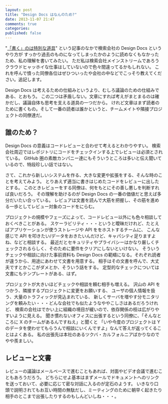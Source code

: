```yaml
---
layout: post
title: "Design Docs はなんのため?"
date: 2013-11-07 21:47
comments: true
categories: 
published: false
---
```


"[「書く」のは特別な道具](http://d.hatena.ne.jp/naoya/20131107)" という記事のなかで検索会社の Design Docs というやり方が
すっかり過去のものになってしまったかのように読めなくもなかったため、私の理解を書いてみたい。
ただ私は検索会社メインストリームであろうクラウドヒャッホイな仕事はしていないので色々間違ってるかもしれない。
これを呼んで憤った同僚各位はぜひついったや会社の中などでこっそり教えてください。追記します。

Design Docs は考えるための仕組みというより、むしろ議論のための仕組みである、とおもう。
この二つは矛盾しない。文章にすれば考えがまとまるのは確かだし、議論自体も思考を支える道具の一つだから。
けれど文章はまず読者のために書くもの。そして一番の読者は誰かというと、チームメイトや隣接プロジェクトの同僚達だ。

## 誰のため？

Design Docs の意義はコードレビューと合わせて考えるとわかりやすい。
検索会社周辺ではレポジトリにコードをチェックインする上でレビューは必須とされている。
GitHub 圏の素敵カンパニー達にもそういうところは多いと伝え聞いているので、特段珍しい話ではない。

さて、これから新しいシステムを作る、大きな変更や拡張をする、そんな時のことを考えてみよう。
とりあえず適当に書きはじめたコードをレビューに出したとする。
このときレビューをする同僚は、何をもとにその善し悪しを判断すれば良いだろう。
その理解を助けるのが Design Docs の一番の価値だと思えば多分だいたい合っている。
レビュアは文書を読んで大筋を把握し、その筋を進める一歩としてレビュー対象のコードをにらむ。

プロジェクトの規模やフェーズによって、コードレビュー以外にも色々相談しておくべきことがある。
スケーラビリティ・・・というと曖昧だけれど、たとえばアプリケーションが使うストレージや API ををホストするチームに、
こんな感じで API を叩きたい/データをおきたいんだけど、キャパシティ足りますよね、などと相談する。
最近だとセキュリティやプライバシーはかなり厳しくチェックされるらしく、そのために要件をクリアにしないといけない。
そういうチェックや相談に向けた事前資料も Design Docs の範疇になる。それぞれ読者が違うから、用途にあわせて文書を用意する。
相手はその文書を呼んで、大丈夫ですとかここがダメとか、そういう話をする。
定型的なチェックについては文書にもテンプレートがある、はず。

プロジェクトが大きいほどチェックや相談を頼む相手も増える。
沢山の API をつかう、隣接するプロジェクトに変更をお願いする、
ユーザの個人情報を扱う、大量のトラフィックが見込まれている、
新しくサーバを増やす分モニタリングを頼みたい・・・どんな会社でも似たようなややこしさはあるだろうけれど、
検索の会社はでかい上に組織の境目が緩いので、依存関係の枝は広がりやすいように見える。
聞き慣れないオフィスに出張するという同僚に、「そんなところに X のチームがあるんですねえ」と聞くと
「いや今度のプロジェクトは Y のデータを使わせてもらうんで相談にいくんですよ」なんて答えが返ってくることはよくある。
私の出張先は本社のあるツクバ・カルフォルニアばかりなのでやや羨ましい。

## レビューと文書

レビューの議論はメールベースで進むこともあれば、対面やビデオ会議で進むこともあろうだろう。
どちらにせよ基本はまずメールでドキュメントへのリンクを送っておいて、必要に応じて密な対話に入るのが定石のようす。
いきなり口頭で説明されてもお互い時間の無駄だし、ミーティングのために朝早く起きたり相手のとこまで出張したりするのもしんどいしね・・・。



